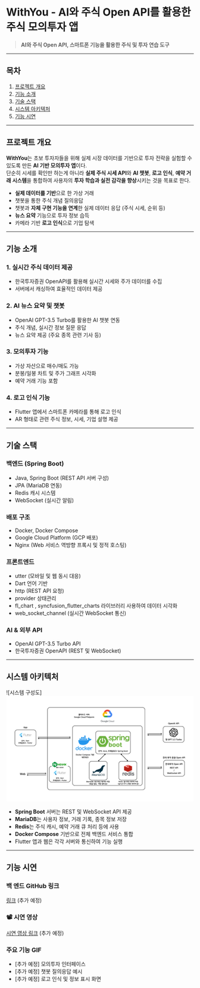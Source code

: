 # WithYou - AI와 주식 Open API를 활용한 주식 모의투자 앱

> **AI와 주식 Open API, 스마트폰 기능을 활용한 주식 및 투자 연습 도구**

---

## 목차

1. [프로젝트 개요](#프로젝트-개요)  
2. [기능 소개](#기능-소개)  
3. [기술 스택](#기술-스택)  
4. [시스템 아키텍처](#시스템-아키텍처)  
5. [기능 시연](#기능-시연)  

---

## 프로젝트 개요

**WithYou**는 초보 투자자들을 위해 실제 시장 데이터를 기반으로 투자 전략을 실험할 수 있도록 만든 **AI 기반 모의투자 앱**이다.  
단순히 시세를 확인만 하는게 아니라 **실제 주식 시세 API**와 **AI 챗봇**, **로고 인식**, **예약 거래 시스템**을 통합하여 사용자의 **투자 학습과 실전 감각을 향상**시키는 것을 목표로 한다.

- **실제 데이터를 기반**으로 한 가상 거래  
- 챗봇을 통한 주식 개념 질의응답
- 챗봇과 **자체 구현 기능을 연계**한 실제 데이터 응답 (주식 시세, 순위 등)
- **뉴스 요약** 기능으로 투자 정보 습득  
- 카메라 기반 **로고 인식**으로 기업 탐색  

---

## 기능 소개

### 1. 실시간 주식 데이터 제공
- 한국투자증권 OpenAPI를 활용해 실시간 시세와 주가 데이터를 수집  
- 서버에서 캐싱하여 효율적인 데이터 제공  

### 2. AI 뉴스 요약 및 챗봇
- OpenAI GPT-3.5 Turbo를 활용한 AI 챗봇 연동  
- 주식 개념, 실시간 정보 질문 응답  
- 뉴스 요약 제공 (주요 종목 관련 기사 등)  

### 3. 모의투자 기능
- 가상 자산으로 매수/매도 가능  
- 분봉/일봉 차트 및 주가 그래프 시각화  
- 예약 거래 기능 포함  

### 4. 로고 인식 기능
- Flutter 앱에서 스마트폰 카메라를 통해 로고 인식  
- AR 형태로 관련 주식 정보, 시세, 기업 설명 제공  

---

## 기술 스택

### 백엔드 (Spring Boot)
- Java, Spring Boot (REST API 서버 구성)  
- JPA (MariaDB 연동)  
- Redis 캐시 시스템  
- WebSocket (실시간 알림)    

### 배포 구조
- Docker, Docker Compose  
- Google Cloud Platform (GCP 배포)  
- Nginx (Web 서비스 역방향 프록시 및 정적 호스팅)  

### 프론트엔드
- utter (모바일 및 웹 동시 대응)  
- Dart 언어 기반
- http (REST API 요청)
- provider 상태관리
- fl_chart , syncfusion_flutter_charts 라이브러리 사용하여 데이터 시각화
- web_socket_channel (실시간 WebSocket 통신)
  
### AI & 외부 API
- OpenAI GPT-3.5 Turbo API  
- 한국투자증권 OpenAPI (REST 및 WebSocket)

---

## 시스템 아키텍처

![시스템 구성도]  
![alt text](App.png)

- **Spring Boot** 서버는 REST 및 WebSocket API 제공  
- **MariaDB**는 사용자 정보, 거래 기록, 종목 정보 저장  
- **Redis**는 주식 캐시, 예약 거래 큐 처리 등에 사용  
- **Docker Compose** 기반으로 전체 백엔드 서비스 통합  
- Flutter 앱과 웹은 각각 서버와 통신하여 기능 실행  

---

## 기능 시연
### 백 엔드 GitHub 링크
 [링크](#) (추가 예정)

### 📽 시연 영상
 [시연 영상 링크](#) (추가 예정)

### 주요 기능 GIF
- [추가 예정] 모의투자 인터페이스  
- [추가 예정] 챗봇 질의응답 예시  
- [추가 예정] 로고 인식 및 정보 표시 화면  

